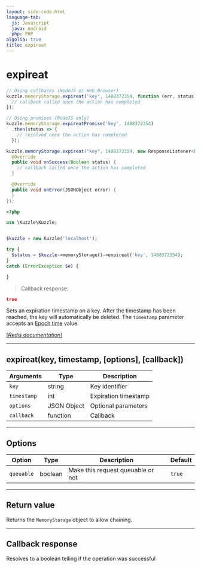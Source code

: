 ```yaml
---
layout: side-code.html
language-tab:
  js: Javascript
  java: Android
  php: PHP
algolia: true
title: expireat
---
```


# expireat

```js
// Using callbacks (NodeJS or Web Browser)
kuzzle.memoryStorage.expireat('key', 1488372354, function (err, status) {
  // callback called once the action has completed
});

// Using promises (NodeJS only)
kuzzle.memoryStorage.expireatPromise('key', 1488372354)
  .then(status => {
    // resolved once the action has completed
  });
```

```java
kuzzle.memoryStorage.expireat("key", 1488372354, new ResponseListener<Boolean>() {
  @Override
  public void onSuccess(Boolean status) {
    // callback called once the action has completed
  }

  @Override
  public void onError(JSONObject error) {
  }
});
```

```php
<?php

use \Kuzzle\Kuzzle;


$kuzzle = new Kuzzle('localhost');

try {
  $status = $kuzzle->memoryStorage()->expireat('key', 1488372354);
}
catch (ErrorException $e) {

}
```

> Callback response:

```json
true
```

Sets an expiration timestamp on a key. After the timestamp has been reached, the key will automatically be deleted.
The `timestamp` parameter accepts an [Epoch time](https://en.wikipedia.org/wiki/Unix_time) value.

[[_Redis documentation_]](https://redis.io/commands/expireat)

---

## expireat(key, timestamp, [options], [callback])

| Arguments | Type | Description |
|---------------|---------|----------------------------------------|
| `key` | string | Key identifier |
| `timestamp` | int | Expiration timestamp |
| `options` | JSON Object | Optional parameters |
| `callback` | function | Callback |

---

## Options

| Option | Type | Description | Default |
|---------------|---------|----------------------------------------|---------|
| `queuable` | boolean | Make this request queuable or not  | ``true`` |

---

## Return value

Returns the `MemoryStorage` object to allow chaining.

---

## Callback response

Resolves to a boolean telling if the operation was successful
